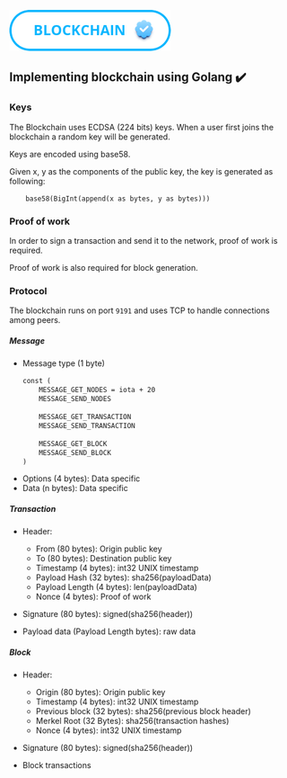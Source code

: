 ![](flow/button_blockchain.png)

## Implementing blockchain using Golang ✔️

### Keys

The Blockchain uses ECDSA (224 bits) keys. 
When a user first joins the blockchain a random key will be generated.

Keys are encoded using base58.

Given x, y as the components of the public key, the key is generated as following:

```
	base58(BigInt(append(x as bytes, y as bytes)))
```

### Proof of work
In order to sign a transaction and send it to the network, proof of work is required. 

Proof of work is also required for block generation.

### Protocol

The blockchain runs on port `9191` and uses TCP to handle connections among peers.

##### Message

* Message type (1 byte)
	```
	const (
		MESSAGE_GET_NODES = iota + 20
		MESSAGE_SEND_NODES

		MESSAGE_GET_TRANSACTION
		MESSAGE_SEND_TRANSACTION

		MESSAGE_GET_BLOCK
		MESSAGE_SEND_BLOCK
	)
	```
* Options (4 bytes): Data specific
* Data (n bytes): Data specific

##### Transaction
	
* Header: 
	* From (80 bytes): Origin public key
	* To (80 bytes): Destination public key
	* Timestamp (4 bytes): int32 UNIX timestamp
 	* Payload Hash (32 bytes): sha256(payloadData)
	* Payload Length (4 bytes): len(payloadData)
	* Nonce (4 bytes): Proof of work

* Signature (80 bytes): signed(sha256(header))
* Payload data (Payload Length bytes): raw data

##### Block

* Header:
	* Origin (80 bytes): Origin public key
	* Timestamp (4 bytes): int32 UNIX timestamp
	* Previous block (32 bytes): sha256(previous block header)
	* Merkel Root (32 Bytes): sha256(transaction hashes)
	* Nonce (4 bytes): int32 UNIX timestamp

* Signature (80 bytes): signed(sha256(header))
* Block transactions
